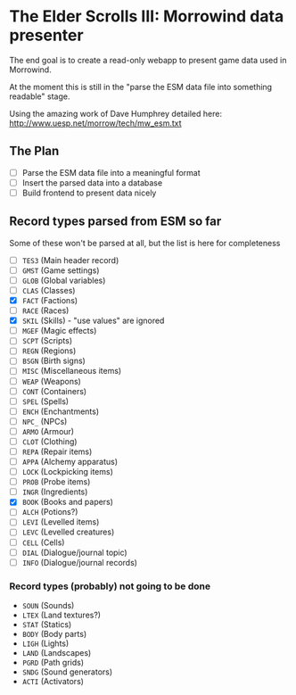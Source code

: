 # The Elder Scrolls III: Morrowind data presenter

The end goal is to create a read-only webapp to present game data used in Morrowind.

At the moment this is still in the "parse the ESM data file into something readable" stage.

Using the amazing work of Dave Humphrey detailed here: http://www.uesp.net/morrow/tech/mw_esm.txt

## The Plan

- [ ] Parse the ESM data file into a meaningful format
- [ ] Insert the parsed data into a database
- [ ] Build frontend to present data nicely

## Record types parsed from ESM so far

Some of these won't be parsed at all, but the list is here for completeness

- [ ] `TES3` (Main header record)
- [ ] `GMST` (Game settings)
- [ ] `GLOB` (Global variables)
- [ ] `CLAS` (Classes)
- [x] `FACT` (Factions)
- [ ] `RACE` (Races)
- [x] `SKIL` (Skills) - "use values" are ignored
- [ ] `MGEF` (Magic effects)
- [ ] `SCPT` (Scripts)
- [ ] `REGN` (Regions)
- [ ] `BSGN` (Birth signs)
- [ ] `MISC` (Miscellaneous items)
- [ ] `WEAP` (Weapons)
- [ ] `CONT` (Containers)
- [ ] `SPEL` (Spells)
- [ ] `ENCH` (Enchantments)
- [ ] `NPC_` (NPCs)
- [ ] `ARMO` (Armour)
- [ ] `CLOT` (Clothing)
- [ ] `REPA` (Repair items)
- [ ] `APPA` (Alchemy apparatus)
- [ ] `LOCK` (Lockpicking items)
- [ ] `PROB` (Probe items)
- [ ] `INGR` (Ingredients)
- [x] `BOOK` (Books and papers)
- [ ] `ALCH` (Potions?)
- [ ] `LEVI` (Levelled items)
- [ ] `LEVC` (Levelled creatures)
- [ ] `CELL` (Cells)
- [ ] `DIAL` (Dialogue/journal topic)
- [ ] `INFO` (Dialogue/journal records)

### Record types (probably) not going to be done

- `SOUN` (Sounds)
- `LTEX` (Land textures?)
- `STAT` (Statics)
- `BODY` (Body parts)
- `LIGH` (Lights)
- `LAND` (Landscapes)
- `PGRD` (Path grids)
- `SNDG` (Sound generators)
- `ACTI` (Activators)
